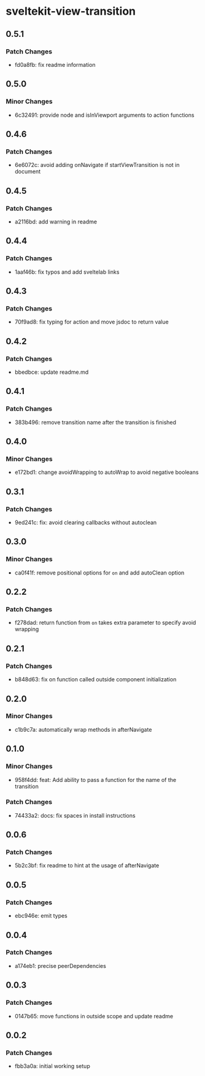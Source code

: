 # sveltekit-view-transition

## 0.5.1

### Patch Changes

- fd0a8fb: fix readme information

## 0.5.0

### Minor Changes

- 6c32491: provide node and isInViewport arguments to action functions

## 0.4.6

### Patch Changes

- 6e6072c: avoid adding onNavigate if startViewTransition is not in document

## 0.4.5

### Patch Changes

- a2116bd: add warning in readme

## 0.4.4

### Patch Changes

- 1aaf46b: fix typos and add sveltelab links

## 0.4.3

### Patch Changes

- 70f9ad8: fix typing for action and move jsdoc to return value

## 0.4.2

### Patch Changes

- bbedbce: update readme.md

## 0.4.1

### Patch Changes

- 383b496: remove transition name after the transition is finished

## 0.4.0

### Minor Changes

- e172bd1: change avoidWrapping to autoWrap to avoid negative booleans

## 0.3.1

### Patch Changes

- 9ed241c: fix: avoid clearing callbacks without autoclean

## 0.3.0

### Minor Changes

- ca0f41f: remove positional options for `on` and add autoClean option

## 0.2.2

### Patch Changes

- f278dad: return function from `on` takes extra parameter to specify avoid wrapping

## 0.2.1

### Patch Changes

- b848d63: fix on function called outside component initialization

## 0.2.0

### Minor Changes

- c1b9c7a: automatically wrap methods in afterNavigate

## 0.1.0

### Minor Changes

- 958f4dd: feat: Add ability to pass a function for the name of the transition

### Patch Changes

- 74433a2: docs: fix spaces in install instructions

## 0.0.6

### Patch Changes

- 5b2c3bf: fix readme to hint at the usage of afterNavigate

## 0.0.5

### Patch Changes

- ebc946e: emit types

## 0.0.4

### Patch Changes

- a174eb1: precise peerDependencies

## 0.0.3

### Patch Changes

- 0147b65: move functions in outside scope and update readme

## 0.0.2

### Patch Changes

- fbb3a0a: initial working setup
